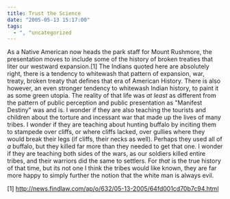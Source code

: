 ```yaml
---
title: Trust the Science
date: "2005-05-13 15:17:00"
tags:
  - ", "uncategorized
---
```

<p>As a Native American now heads the park staff for Mount Rushmore,
the presentation moves to include some of the history of broken
treaties that liter our westward expansion.[1] The Indians quoted
here are absolutely right, there is a tendency to whitewash that
pattern of expansion, war, treaty, broken treaty that defines that
era of American History.  There is also however, an even stronger
tendency to whitewash Indian history, to paint it as some green
utopia.  The reality of that life was <em>at least</em> as different
from the pattern of public perception and public presentation as
"Manifest Destiny" was and is.  I wonder if they are also teaching
the tourists and children about the torture and incessant war that
made up the lives of many tribes.  I wonder if they are teaching
about hunting buffalo by inciting them to stampede over cliffs,
or where cliffs lacked, over gullies where they would break their
legs (if cliffs, their necks as well).  Perhaps they used all of
<em>a</em> buffalo, but they killed far more than they needed to get
that one.  I wonder if they are teaching both sides of the wars,
as our soldiers killed entire tribes, and their warriors did the
same to settlers.  For <em>that</em> is the true history of that
time, but its not one I think the tribes would like known, they are
far more happy to simply further the notion that the white man is
always evil.</p>

[1] http://news.findlaw.com/ap/o/632/05-13-2005/64fd001cd70b7c94.html


